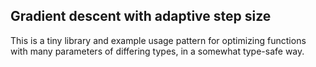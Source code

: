 ## Gradient descent with adaptive step size

This is a tiny library and example usage pattern for optimizing functions with
many parameters of differing types, in a somewhat type-safe way.
